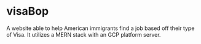 # visaBop
A website able to help American immigrants find a job based off their type of Visa. It utilizes a MERN stack with an GCP platform server. 
